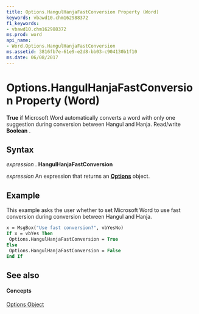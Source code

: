 ```yaml
---
title: Options.HangulHanjaFastConversion Property (Word)
keywords: vbawd10.chm162988372
f1_keywords:
- vbawd10.chm162988372
ms.prod: word
api_name:
- Word.Options.HangulHanjaFastConversion
ms.assetid: 3816fb7e-61e9-e2d8-bb03-c904130b1f10
ms.date: 06/08/2017
---
```



# Options.HangulHanjaFastConversion Property (Word)

 **True** if Microsoft Word automatically converts a word with only one suggestion during conversion between Hangul and Hanja. Read/write **Boolean** .


## Syntax

 _expression_ . **HangulHanjaFastConversion**

 _expression_ An expression that returns an **[Options](Word.Options.md)** object.


## Example

This example asks the user whether to set Microsoft Word to use fast conversion during conversion between Hangul and Hanja.


```vb
x = MsgBox("Use fast conversion?", vbYesNo) 
If x = vbYes Then 
 Options.HangulHanjaFastConversion = True 
Else 
 Options.HangulHanjaFastConversion = False 
End If
```


## See also


#### Concepts


[Options Object](Word.Options.md)

